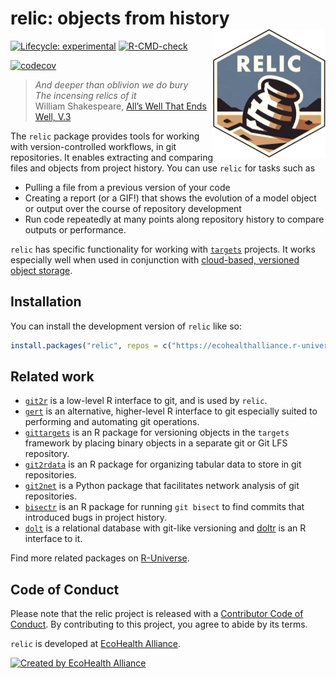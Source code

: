 
<!-- README.md is generated from README.Rmd. Please edit that file -->

# relic: objects from history <img src="man/figures/logo.png" align="right" height="206" alt="" />

<!-- badges: start -->

[![Lifecycle:
experimental](https://img.shields.io/badge/lifecycle-experimental-orange.svg)](https://lifecycle.r-lib.org/articles/stages.html#experimental)
[![R-CMD-check](https://github.com/ecohealthalliance/relic/actions/workflows/R-CMD-check.yaml/badge.svg)](https://github.com/ecohealthalliance/relic/actions/workflows/R-CMD-check.yaml)
<!-- [![pkgcheck](https://github.com/ecohealthalliance/relic/workflows/pkgcheck/badge.svg)](https://github.com/ecohealthalliance/relic/actions?query=workflow%3Apkgcheck) -->
[![codecov](https://codecov.io/gh/ecohealthalliance/relic/branch/main/graph/badge.svg)](https://codecov.io/gh/ecohealthalliance/relic)
<!-- [![relic on R-Universe](https://ecohealthalliance.r-universe.dev/badges/relic)](https://ecohealthalliance.r-universe.dev/relic) -->
<!-- [![CRAN status](https://www.r-pkg.org/badges/version/relic)](https://CRAN.R-project.org/package=relic) -->
<!-- badges: end -->

> *And deeper than oblivion we do bury* <br /> *The incensing relics of
> it* <br /> William Shakespeare, [All’s Well That Ends Well,
> V.3](https://internetshakespeare.uvic.ca/doc/AWW_M/scene/5.3/index.html)

The `relic` package provides tools for working with version-controlled
workflows, in git repositories. It enables extracting and comparing
files and objects from project history. You can use `relic` for tasks
such as

- Pulling a file from a previous version of your code
- Creating a report (or a GIF!) that shows the evolution of a model
  object or output over the course of repository development
- Run code repeatedly at many points along repository history to compare
  outputs or performance.

`relic` has specific functionality for working with
[`targets`](https://books.ropensci.org/targets-manual) projects. It
works especially well when used in conjunction with [cloud-based,
versioned object
storage](https://books.ropensci.org/targets/cloud-storage.html).

## Installation

You can install the development version of `relic` like so:

``` r
install.packages("relic", repos = c("https://ecohealthalliance.r-universe.dev"))
```

## Related work

- [`git2r`](https://github.com/ropensci/git2r) is a low-level R
  interface to git, and is used by `relic`.
- [`gert`](https://github.com/r-lib/gert) is an alternative,
  higher-level R interface to git especially suited to performing and
  automating git operations.
- [`gittargets`](https://github.com/ropensci/gittargets) is an R package
  for versioning objects in the `targets` framework by placing binary
  objects in a separate git or Git LFS repository.
- [`git2rdata`](https://github.com/ropensci/git2rdata/) is an R package
  for organizing tabular data to store in git repositories.
- [`git2net`](https://github.com/gotec/git2net) is a Python package that
  facilitates network analysis of git repositories.
- [`bisectr`](https://github.com/wch/bisectr) is an R package for
  running `git bisect` to find commits that introduced bugs in project
  history.
- [`dolt`](https:://dolthub.com) is a relational database with git-like
  versioning and [doltr](https:://github.com/ecohealthalliance/doltr) is
  an R interface to it.

Find more related packages on
[R-Universe](https://r-universe.dev/search/?q=git).

## Code of Conduct

Please note that the relic project is released with a [Contributor Code
of
Conduct](https://contributor-covenant.org/version/2/1/CODE_OF_CONDUCT.html).
By contributing to this project, you agree to abide by its terms.

`relic` is developed at [EcoHealth
Alliance](https://www.ecohealthalliance.org/).

[![Created by EcoHealth
Alliance](https://raw.githubusercontent.com/ropensci/citesdb/master/vignettes/figures/eha-footer.png)](https://www.ecohealthalliance.org/)
